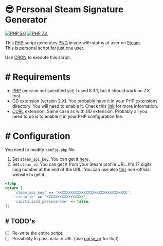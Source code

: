 # 😎 Personal Steam Signature Generator

<!-- Remember to change branches in badges after PR to main -->

[![PHP 5.6](https://github.com/Avaray/personal-steam-signature/actions/workflows/test-php5.yml/badge.svg?branch=making-it-modern)](https://github.com/Avaray/personal-steam-signature/actions/workflows/test-php5.yml) [![PHP 7.4](https://github.com/Avaray/personal-steam-signature/actions/workflows/test-php7.yml/badge.svg?branch=making-it-modern)](https://github.com/Avaray/personal-steam-signature/actions/workflows/test-php7.yml)

This [PHP](https://www.php.net/) script generates [PNG](https://en.wikipedia.org/wiki/PNG) image with status of user on [Steam](https://store.steampowered.com/).  
This is personal script for just one user.

Use [CRON](https://cronitor.io/guides) to execute this script.

# # Requirements

- [PHP](https://www.php.net/) (version not specified yet; I used 8.3.1, but it should work on 7.X too).
- [GD](https://github.com/libgd/libgd) extension (version 2.X). You probably have it in your PHP extensions directory. You will need to enable it. Check this [link](https://stackoverflow.com/questions/2283199/enabling-installing-gd-extension-without-gd) for more information.
- [CURL](https://curl.se/) extension. Same case as with GD extension. Probably all you need to do is to enable it in your PHP configuration file.

# # Configuration

You need to modify `config.php` file.

1. Set `steam_api_key`. You can get it [here](prestashop/github-action-php-lint).
2. Set `steam_id`. You can get it from your Steam profile URL. It's 17 digits long number at the end of the URL. You can use also [this](https://steamid.info/) non-official website to get it.

```php
<?php
return [
    'steam_api_key' => 'XXXXXXXXXXXXXXXXXXXXXXXXXXXXXXXX',
    'steam_id' => 'XXXXXXXXXXXXXXXXX',
    'capitalized_personaname' => false,
];
```

## # TODO's

- [ ] Re-write the entire script.
- [ ] Possibility to pass data in URL (use [parse_ur](https://www.php.net/manual/en/function.parse-url.phpl) for that).
